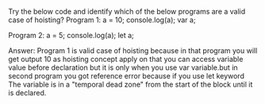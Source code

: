 Try the below code and identify which of the below programs are a valid case of hoisting?
Program 1:
a = 10;
console.log(a);
var a;

Program 2:
a = 5;
console.log(a);
let a;

Answer:
Program 1 is valid case of hoisting because in that program you will get output 10 as hoisting concept apply on that you can access variable value before declaration but it is only when you use  var variable.but in second program you got reference error because if you use let keyword The variable is in a "temporal dead zone" from the start of the block until it is declared.

